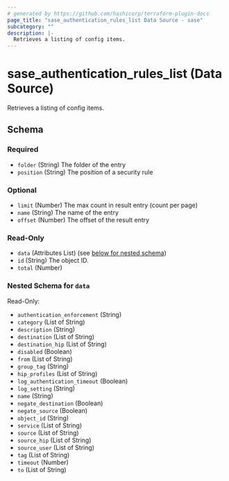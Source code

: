 ```yaml
---
# generated by https://github.com/hashicorp/terraform-plugin-docs
page_title: "sase_authentication_rules_list Data Source - sase"
subcategory: ""
description: |-
  Retrieves a listing of config items.
---
```


# sase_authentication_rules_list (Data Source)

Retrieves a listing of config items.



<!-- schema generated by tfplugindocs -->
## Schema

### Required

- `folder` (String) The folder of the entry
- `position` (String) The position of a security rule

### Optional

- `limit` (Number) The max count in result entry (count per page)
- `name` (String) The name of the entry
- `offset` (Number) The offset of the result entry

### Read-Only

- `data` (Attributes List) (see [below for nested schema](#nestedatt--data))
- `id` (String) The object ID.
- `total` (Number)

<a id="nestedatt--data"></a>
### Nested Schema for `data`

Read-Only:

- `authentication_enforcement` (String)
- `category` (List of String)
- `description` (String)
- `destination` (List of String)
- `destination_hip` (List of String)
- `disabled` (Boolean)
- `from` (List of String)
- `group_tag` (String)
- `hip_profiles` (List of String)
- `log_authentication_timeout` (Boolean)
- `log_setting` (String)
- `name` (String)
- `negate_destination` (Boolean)
- `negate_source` (Boolean)
- `object_id` (String)
- `service` (List of String)
- `source` (List of String)
- `source_hip` (List of String)
- `source_user` (List of String)
- `tag` (List of String)
- `timeout` (Number)
- `to` (List of String)


